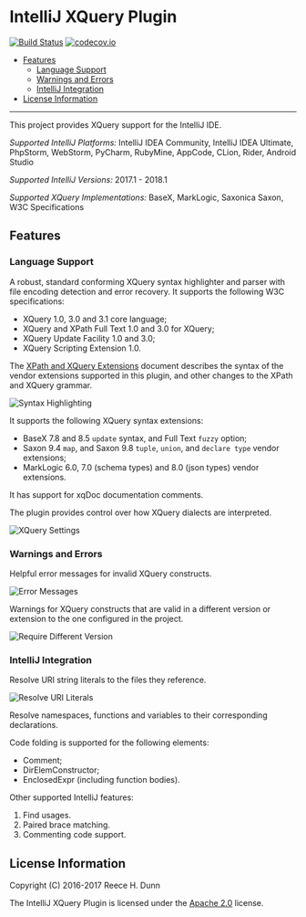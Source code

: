 # IntelliJ XQuery Plugin

[![Build Status](https://travis-ci.org/rhdunn/xquery-intellij-plugin.svg)](https://travis-ci.org/rhdunn/xquery-intellij-plugin)
[![codecov.io](https://codecov.io/github/rhdunn/xquery-intellij-plugin/coverage.svg)](https://codecov.io/github/rhdunn/xquery-intellij-plugin)

- [Features](#features)
  - [Language Support](#language-support)
  - [Warnings and Errors](#warnings-and-errors)
  - [IntelliJ Integration](#intellij-integration)
- [License Information](#license-information)

----------

This project provides XQuery support for the IntelliJ IDE.

_Supported IntelliJ Platforms:_ IntelliJ IDEA Community, IntelliJ IDEA Ultimate,
PhpStorm, WebStorm, PyCharm, RubyMine, AppCode, CLion, Rider, Android Studio

_Supported IntelliJ Versions:_ 2017.1 - 2018.1

_Supported XQuery Implementations:_ BaseX, MarkLogic, Saxonica Saxon, W3C Specifications

## Features

### Language Support

A robust, standard conforming XQuery syntax highlighter and parser with file encoding
detection and error recovery. It supports the following W3C specifications:

*  XQuery 1.0, 3.0 and 3.1 core language;
*  XQuery and XPath Full Text 1.0 and 3.0 for XQuery;
*  XQuery Update Facility 1.0 and 3.0;
*  XQuery Scripting Extension 1.0.

The [XPath and XQuery Extensions](docs/XPath%20and%20XQuery%20Extensions.md) document
describes the syntax of the vendor extensions supported in this plugin, and
other changes to the XPath and XQuery grammar.

![Syntax Highlighting](images/syntax-highlighting.png)

It supports the following XQuery syntax extensions:

*  BaseX 7.8 and 8.5 `update` syntax, and Full Text `fuzzy` option;
*  Saxon 9.4 `map`, and Saxon 9.8 `tuple`, `union`, and `declare type` vendor
   extensions;
*  MarkLogic 6.0, 7.0 (schema types) and 8.0 (json types) vendor extensions.

It has support for xqDoc documentation comments.

The plugin provides control over how XQuery dialects are interpreted.

![XQuery Settings](images/xquery-settings.png)

### Warnings and Errors

Helpful error messages for invalid XQuery constructs.

![Error Messages](images/error-messages.png)

Warnings for XQuery constructs that are valid in a different version or extension
to the one configured in the project.

![Require Different Version](images/require-different-version.png)

### IntelliJ Integration

Resolve URI string literals to the files they reference.

![Resolve URI Literals](images/resolve-uriliteral.png)

Resolve namespaces, functions and variables to their corresponding declarations.

Code folding is supported for the following elements:

*  Comment;
*  DirElemConstructor;
*  EnclosedExpr (including function bodies).

Other supported IntelliJ features:

1.  Find usages.
2.  Paired brace matching.
3.  Commenting code support.

## License Information

Copyright (C) 2016-2017 Reece H. Dunn

The IntelliJ XQuery Plugin is licensed under the [Apache 2.0](LICENSE)
license.

